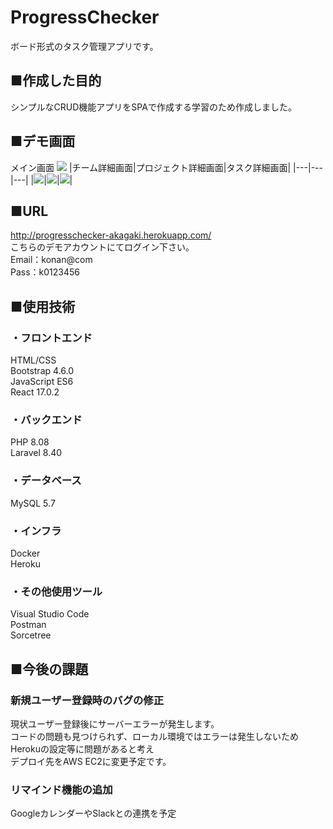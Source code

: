 # ProgressChecker
ボード形式のタスク管理アプリです。

## ■作成した目的
シンプルなCRUD機能アプリをSPAで作成する学習のため作成しました。

## ■デモ画面
メイン画面
<img src="https://user-images.githubusercontent.com/85749854/130179582-b47bca5b-544f-4e94-9471-4935df5a5d9d.png">
|チーム詳細画面|プロジェクト詳細画面|タスク詳細画面|
|---|---|---|
|<img src="https://user-images.githubusercontent.com/85749854/130179674-4edd46ad-8997-4241-9cba-ccf61836726d.png">|<img src="https://user-images.githubusercontent.com/85749854/130179757-4ca30bfc-53ed-41ea-a42c-6baf521c7e9e.png">|<img src="https://user-images.githubusercontent.com/85749854/130179804-56db77c7-62f4-449b-b66f-d28753cf82c4.png">|

## ■URL
http://progresschecker-akagaki.herokuapp.com/  
こちらのデモアカウントにてログイン下さい。  
Email：konan@com  
Pass：k0123456 

## ■使用技術
### ・フロントエンド
HTML/CSS  
Bootstrap 4.6.0  
JavaScript ES6  
React 17.0.2  
### ・バックエンド
PHP 8.08  
Laravel 8.40  
### ・データベース 
MySQL 5.7
### ・インフラ 
Docker  
Heroku
### ・その他使用ツール
Visual Studio Code  
Postman  
Sorcetree

## ■今後の課題
### 新規ユーザー登録時のバグの修正
現状ユーザー登録後にサーバーエラーが発生します。  
コードの問題も見つけられず、ローカル環境ではエラーは発生しないためHerokuの設定等に問題があると考え  
デプロイ先をAWS EC2に変更予定です。
### リマインド機能の追加
GoogleカレンダーやSlackとの連携を予定